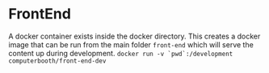 # FrontEnd

A docker container exists inside the docker directory. This creates a docker image that can be run from the main folder ```front-end``` which will serve the content up during development. ```docker run -v `pwd`:/development computerbooth/front-end-dev```
